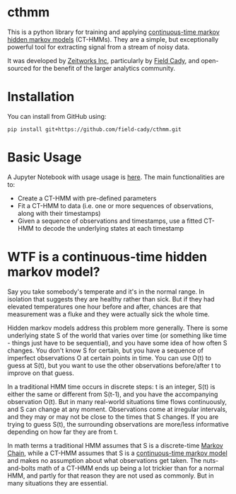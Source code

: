 # cthmm

This is a python library for training and applying
[continuous-time markov hidden markov models](https://en.wikipedia.org/wiki/Continuous-time_Markov_chain) (CT-HMMs).
They are a simple, but exceptionally powerful tool for extracting
signal from a stream of noisy data.

It was developed by [Zeitworks Inc](http://www.zeitworks.com),
particularly by [Field Cady](http://www.fieldcady.com),
and open-sourced for the benefit of the larger analytics community.

# Installation
You can install from GitHub using:
```
pip install git+https://github.com/field-cady/cthmm.git
```

# Basic Usage

A Jupyter Notebook with usage usage is [here](https://github.com/field-cady/cthmm/blob/main/CTHMM%20Examples.ipynb).
The main functionalities are to:
* Create a CT-HMM with pre-defined parameters
* Fit a CT-HMM to data (i.e. one or more sequences of observations, along with their timestamps)
* Given a sequence of observations and timestamps, use a fitted CT-HMM to decode the underlying states
    at each timestamp


# WTF is a continuous-time hidden markov model?

Say you take somebody's temperate and it's in the normal range.
In isolation that suggests they are healthy rather than sick.
But if they had elevated temperatures one hour before and after,
chances are that measurement was a fluke and they were actually sick the whole time.

Hidden markov models address this problem more generally.
There is some underlying state S of the world that varies over time
(or something like time - things just have to be sequential),
and you have some idea of how often S changes.
You don't know S for certain, but you have a sequence of
imperfect observations O at certain points in time.
You can use O(t) to guess at S(t), but you want to use the
other observations before/after t to improve on that guess.

In a traditional HMM time occurs in discrete steps:
t is an integer, S(t) is either the same or different from S(t-1),
and you have the accompanying observation O(t).
But in many real-world situations time flows continuously,
and S can change at any moment.
Observations come at irregular intervals,
and they may or may not be close to the times that S changes.
If you are trying to guess S(t), the surrounding observations
are more/less informative depending on how far they are from t.

In math terms a traditional HMM assumes that S is a
discrete-time [Markov Chain](https://en.wikipedia.org/wiki/Markov_chain),
while a CT-HMM assumes that S is a
[continuous-time markov model](https://en.wikipedia.org/wiki/Continuous-time_Markov_chain)
and makes no assumption about what observations get taken.
The nuts-and-bolts math of a CT-HMM ends up being a lot trickier
than for a normal HMM, and partly for that reason they are not
used as commonly.
But in many situations they are essential.

